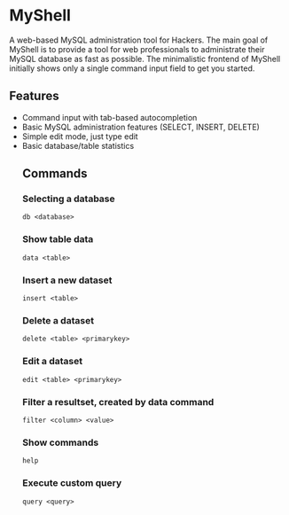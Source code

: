 MyShell
=======

A web-based MySQL administration tool for Hackers. The main goal of MyShell is to provide a tool for web professionals to administrate their MySQL database as fast as possible. The minimalistic frontend of MyShell initially shows only a single command input field to get you started.

Features
----

* Command input with tab-based autocompletion
* Basic MySQL administration features (SELECT, INSERT, DELETE)
* Simple edit mode, just type edit <table> <primarykey>
* Basic database/table statistics

Commands
----

### Selecting a database

    db <database>

### Show table data

    data <table>

### Insert a new dataset

    insert <table>

### Delete a dataset

    delete <table> <primarykey>

### Edit a dataset

    edit <table> <primarykey>

### Filter a resultset, created by data command

    filter <column> <value>

### Show commands

    help

### Execute custom query

    query <query>
